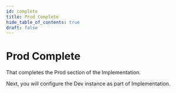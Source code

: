 ```yaml
---
id: complete
title: Prod Complete
hide_table_of_contents: true
draft: false
---
```


# Prod Complete

That completes the Prod section of the Implementation.

Next, you will configure the Dev instance as part of Implementation. 
